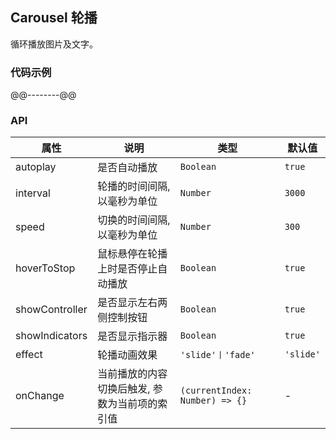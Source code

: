 ## Carousel 轮播
循环播放图片及文字。
### 代码示例
@@--------@@
### API
属性 | 说明 | 类型 | 默认值
-----|------| ---- | ---
autoplay | 是否自动播放 | ```Boolean``` | ```true```
interval | 轮播的时间间隔, 以毫秒为单位 | ```Number``` | ```3000```
speed | 切换的时间间隔, 以毫秒为单位 | ```Number``` | ```300```
hoverToStop | 鼠标悬停在轮播上时是否停止自动播放 | ```Boolean``` | ```true``` 
showController | 是否显示左右两侧控制按钮 | ```Boolean``` | ```true```
showIndicators | 是否显示指示器 | ```Boolean``` | ```true```
effect | 轮播动画效果 | ```'slide'丨'fade'``` | ```'slide'```
onChange | 当前播放的内容切换后触发, 参数为当前项的索引值 | ```(currentIndex: Number) => {}``` | -